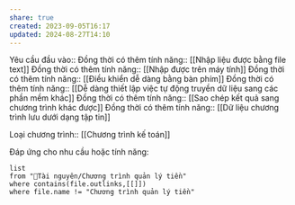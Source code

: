 ```yaml
---
share: true
created: 2023-09-05T16:17
updated: 2024-08-27T14:10
---
```

Yêu cầu đầu vào:: 
Đồng thời có thêm tính năng:: [[Nhập liệu được bằng file text]]
Đồng thời có thêm tính năng:: [[Nhập được trên máy tính]]
Đồng thời có thêm tính năng:: [[Điều khiển dễ dàng bằng bàn phím]]
Đồng thời có thêm tính năng:: [[Dễ dàng thiết lập việc tự động truyền dữ liệu sang các phần mềm khác]]
Đồng thời có thêm tính năng:: [[Sao chép kết quả sang chương trình khác được]]
Đồng thời có thêm tính năng:: [[Dữ liệu chương trình lưu dưới dạng tập tin]]

Loại chương trình:: [[Chương trình kế toán]]

Đáp ứng cho nhu cầu hoặc tính năng:
```dataview
list
from "📜Tài nguyên/Chương trình quản lý tiền" 
where contains(file.outlinks,[[]])
where file.name != "Chương trình quản lý tiền" 
```
